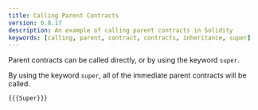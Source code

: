 ```yaml
---
title: Calling Parent Contracts
version: 0.8.17
description: An example of calling parent contracts in Solidity
keywords: [calling, parent, contract, contracts, inheritance, super]
---
```


Parent contracts can be called directly, or by using the keyword `super`.

By using the keyword `super`, all of the immediate parent contracts will be called.

```solidity
{{{Super}}}
```
